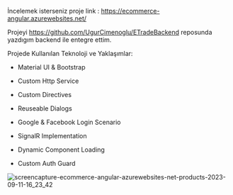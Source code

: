 İncelemek isterseniz proje link : https://ecommerce-angular.azurewebsites.net/

Projeyi https://github.com/UgurCimenoglu/ETradeBackend reposunda yazdıgım backend ile entegre ettim.

Projede Kullanılan Teknoloji ve Yaklaşımlar:

- Material UI & Bootstrap 

- Custom Http Service

- Custom Directives

- Reuseable Dialogs

- Google & Facebook Login Scenario

- SignalR Implementation

- Dynamic Component Loading

- Custom Auth Guard

![screencapture-ecommerce-angular-azurewebsites-net-products-2023-09-11-16_23_42](https://github.com/UgurCimenoglu/ETradeClient/assets/75705313/6e017f41-08da-45ea-b3c0-1df68f08e72c)
